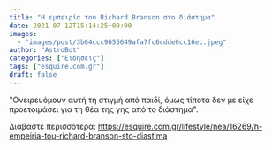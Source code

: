 ```yaml
---
title: "H εμπειρία του Richard Branson στο διάστημα"
date: 2021-07-12T15:14:25+00:00
images:
  - "images/post/3b64ccc9655649afa7fc6cdde6cc16ec.jpeg"
author: "AstroBot"
categories: ["Ειδήσεις"]
tags: ["esquire.com.gr"]
draft: false
---
```


"Ονειρευόμουν αυτή τη στιγμή από παιδί, όμως τίποτα δεν με είχε προετοιμάσει για τη θέα της γης από το διάστημα".

Διαβάστε περισσότερα: https://esquire.com.gr/lifestyle/nea/16269/h-empeiria-tou-richard-branson-sto-diastima
